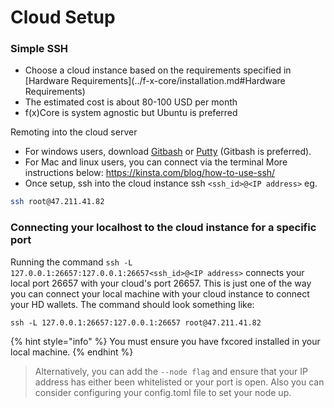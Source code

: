 # Cloud Setup

### Simple SSH

* Choose a cloud instance based on the requirements specified in [Hardware Requirements](../f-x-core/installation.md#Hardware Requirements)
* The estimated cost is about 80-100 USD per month
* f(x)Core is system agnostic but Ubuntu is preferred

Remoting into the cloud server

* For windows users, download [Gitbash](https://www.educative.io/edpresso/how-to-install-git-bash-in-windows) or [Putty](https://www.putty.org) (Gitbash is preferred).
* For Mac and linux users, you can connect via the terminal More instructions below: https://kinsta.com/blog/how-to-use-ssh/
* Once setup, ssh into the cloud instance ssh `<ssh_id>@<IP address>` eg.

```bash
ssh root@47.211.41.82
```

### Connecting your localhost to the cloud instance for a specific port

Running the command `ssh -L 127.0.0.1:26657:127.0.0.1:26657<ssh_id>@<IP address>` connects your local port 26657 with your cloud's port 26657. This is just one of the way you can connect your local machine with your cloud instance to connect your HD wallets. The command should look something like:

```
ssh -L 127.0.0.1:26657:127.0.0.1:26657 root@47.211.41.82
```

{% hint style="info" %}
You must ensure you have fxcored installed in your local machine.
{% endhint %}

> Alternatively, you can add the `--node flag` and ensure that your IP address has either been whitelisted or your port is open.
> Also you can consider configuring your config.toml file to set your node up.
